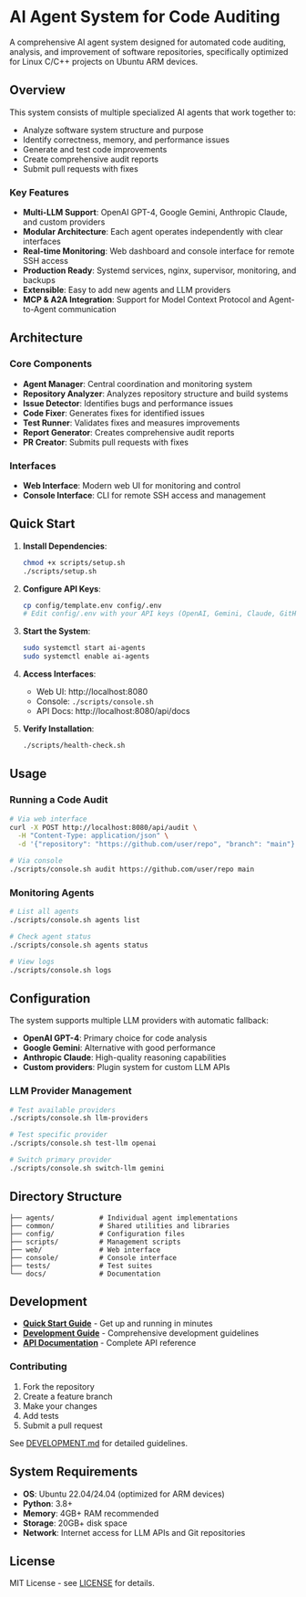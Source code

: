 # AI Agent System for Code Auditing

A comprehensive AI agent system designed for automated code auditing, analysis, and improvement of software repositories, specifically optimized for Linux C/C++ projects on Ubuntu ARM devices.

## Overview

This system consists of multiple specialized AI agents that work together to:
- Analyze software system structure and purpose
- Identify correctness, memory, and performance issues
- Generate and test code improvements
- Create comprehensive audit reports
- Submit pull requests with fixes

### Key Features

- **Multi-LLM Support**: OpenAI GPT-4, Google Gemini, Anthropic Claude, and custom providers
- **Modular Architecture**: Each agent operates independently with clear interfaces
- **Real-time Monitoring**: Web dashboard and console interface for remote SSH access
- **Production Ready**: Systemd services, nginx, supervisor, monitoring, and backups
- **Extensible**: Easy to add new agents and LLM providers
- **MCP & A2A Integration**: Support for Model Context Protocol and Agent-to-Agent communication

## Architecture

### Core Components

- **Agent Manager**: Central coordination and monitoring system
- **Repository Analyzer**: Analyzes repository structure and build systems
- **Issue Detector**: Identifies bugs and performance issues
- **Code Fixer**: Generates fixes for identified issues
- **Test Runner**: Validates fixes and measures improvements
- **Report Generator**: Creates comprehensive audit reports
- **PR Creator**: Submits pull requests with fixes

### Interfaces

- **Web Interface**: Modern web UI for monitoring and control
- **Console Interface**: CLI for remote SSH access and management

## Quick Start

1. **Install Dependencies**:
   ```bash
   chmod +x scripts/setup.sh
   ./scripts/setup.sh
   ```

2. **Configure API Keys**:
   ```bash
   cp config/template.env config/.env
   # Edit config/.env with your API keys (OpenAI, Gemini, Claude, GitHub)
   ```

3. **Start the System**:
   ```bash
   sudo systemctl start ai-agents
   sudo systemctl enable ai-agents
   ```

4. **Access Interfaces**:
   - Web UI: http://localhost:8080
   - Console: `./scripts/console.sh`
   - API Docs: http://localhost:8080/api/docs

5. **Verify Installation**:
   ```bash
   ./scripts/health-check.sh
   ```

## Usage

### Running a Code Audit

```bash
# Via web interface
curl -X POST http://localhost:8080/api/audit \
  -H "Content-Type: application/json" \
  -d '{"repository": "https://github.com/user/repo", "branch": "main"}'

# Via console
./scripts/console.sh audit https://github.com/user/repo main
```

### Monitoring Agents

```bash
# List all agents
./scripts/console.sh agents list

# Check agent status
./scripts/console.sh agents status

# View logs
./scripts/console.sh logs
```

## Configuration

The system supports multiple LLM providers with automatic fallback:
- **OpenAI GPT-4**: Primary choice for code analysis
- **Google Gemini**: Alternative with good performance
- **Anthropic Claude**: High-quality reasoning capabilities
- **Custom providers**: Plugin system for custom LLM APIs

### LLM Provider Management

```bash
# Test available providers
./scripts/console.sh llm-providers

# Test specific provider
./scripts/console.sh test-llm openai

# Switch primary provider
./scripts/console.sh switch-llm gemini
```

## Directory Structure

```
├── agents/           # Individual agent implementations
├── common/           # Shared utilities and libraries
├── config/           # Configuration files
├── scripts/          # Management scripts
├── web/              # Web interface
├── console/          # Console interface
├── tests/            # Test suites
└── docs/             # Documentation
```

## Development

- **[Quick Start Guide](docs/QUICKSTART.md)** - Get up and running in minutes
- **[Development Guide](docs/DEVELOPMENT.md)** - Comprehensive development guidelines
- **[API Documentation](http://localhost:8080/api/docs)** - Complete API reference

### Contributing

1. Fork the repository
2. Create a feature branch
3. Make your changes
4. Add tests
5. Submit a pull request

See [DEVELOPMENT.md](docs/DEVELOPMENT.md) for detailed guidelines.

## System Requirements

- **OS**: Ubuntu 22.04/24.04 (optimized for ARM devices)
- **Python**: 3.8+
- **Memory**: 4GB+ RAM recommended
- **Storage**: 20GB+ disk space
- **Network**: Internet access for LLM APIs and Git repositories

## License

MIT License - see [LICENSE](LICENSE) for details.
